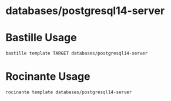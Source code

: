 # databases/postgresql14-server



# Bastille Usage
```shell
bastille template TARGET databases/postgresql14-server
```

# Rocinante Usage
```shell
rocinante template databases/postgresql14-server
```
